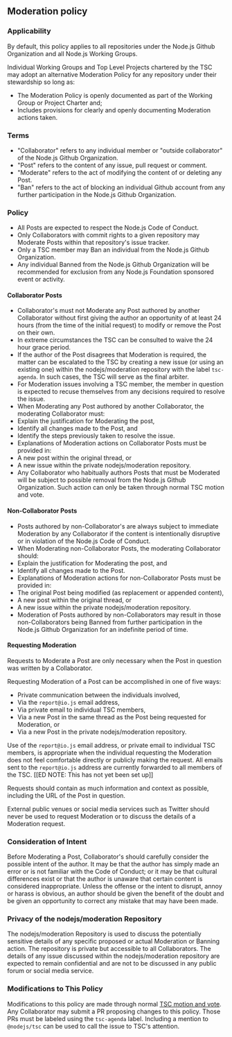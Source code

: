## Moderation policy

### Applicability

By default, this policy applies to all repositories under the Node.js Github Organization and all Node.js Working Groups.

Individual Working Groups and Top Level Projects chartered by the TSC may adopt an alternative Moderation Policy for any repository under their stewardship so long as:
* The Moderation Policy is openly documented as part of the Working Group or Project Charter and;
* Includes provisions for clearly and openly documenting Moderation actions taken.

### Terms

* "Collaborator" refers to any individual member or "outside collaborator" of the Node.js Github Organization.
* "Post" refers to the content of any issue, pull request or comment.
* "Moderate" refers to the act of modifying the content of or deleting any Post.
* "Ban" refers to the act of blocking an individual Github account from any further participation in the Node.js Github Organization.

### Policy

* All Posts are expected to respect the Node.js Code of Conduct.
* Only Collaborators with commit rights to a given repository may Moderate Posts within that repository's issue tracker.
* Only a TSC member may Ban an individual from the Node.js Github Organization.
* Any individual Banned from the Node.js Github Organization will be recommended for exclusion from any Node.js Foundation sponsored event or activity.

#### Collaborator Posts

* Collaborator's must not Moderate any Post authored by another Collaborator without first giving the author an opportunity of at least 24 hours (from the time of the initial request) to modify or remove the Post on their own.
* In extreme circumstances the TSC can be consulted to waive the 24 hour grace period.
* If the author of the Post disagrees that Moderation is required, the matter can be escalated to the TSC by creating a new issue (or using an existing one) within the nodejs/moderation repository with the label `tsc-agenda`. In such cases, the TSC will serve as the final arbiter.
* For Moderation issues involving a TSC member, the member in question is expected to recuse themselves from any decisions required to resolve the issue.
* When Moderating any Post authored by another Collaborator, the moderating Collaborator must:
 * Explain the justification for Moderating the post,
 * Identify all changes made to the Post, and
 * Identify the steps previously taken to resolve the issue.
* Explanations of Moderation actions on Collaborator Posts must be provided in:
 * A new post within the original thread, or
 * A new issue within the private nodejs/moderation repository.
* Any Collaborator who habitually authors Posts that must be Moderated will be subject to possible removal from the Node.js Github Organization. Such action can only be taken through normal TSC motion and vote.

#### Non-Collaborator Posts

* Posts authored by non-Collaborator's are always subject to immediate Moderation by any Collaborator if the content is intentionally disruptive or in violation of the Node.js Code of Conduct.
* When Moderating non-Collaborator Posts, the moderating Collaborator should:
 * Explain the justification for Moderating the post, and
 * Identify all changes made to the Post.
* Explanations of Moderation actions for non-Collaborator Posts must be provided in:
 * The original Post being modified (as replacement or appended content),
 * A new post within the original thread, or
 * A new issue within the private nodejs/moderation repository.
* Moderation of Posts authored by non-Collaborators may result in those non-Collaborators being Banned from further participation in the Node.js Github Organization for an indefinite period of time.

#### Requesting Moderation

Requests to Moderate a Post are only necessary when the Post in question was written by a Collaborator.

Requesting Moderation of a Post can be accomplished in one of five ways:

* Private communication between the individuals involved,
* Via the `report@io.js` email address,
* Via private email to individual TSC members,
* Via a new Post in the same thread as the Post being requested for Moderation, or
* Via a new Post in the private nodejs/moderation repository.

Use of the `report@io.js` email address, or private email to individual TSC members, is appropriate when the individual requesting the Moderation does not feel comfortable directly or publicly making the request. All emails sent to the `report@io.js` address are currently forwarded to all members of the TSC. [[ED NOTE: This has not yet been set up]]

Requests should contain as much information and context as possible, including the URL of the Post in question.

External public venues or social media services such as Twitter should never be used to request Moderation or to discuss the details of a Moderation request.

### Consideration of Intent

Before Moderating a Post, Collaborator's should carefully consider the possible intent of the author. It may be that the author has simply made an error or is not familiar with the Code of Conduct; or it may be that cultural differences exist or that the author is unaware that certain content is considered inappropriate. Unless the offense or the intent to disrupt, annoy or harass is obvious, an author should be given the benefit of the doubt and be given an opportunity to correct any mistake that may have been made.

### Privacy of the nodejs/moderation Repository

The nodejs/moderation Repository is used to discuss the potentially sensitive details of any specific proposed or actual Moderation or Banning action. The repository is private but accessible to all Collaborators. The details of any issue discussed within the nodejs/moderation repository are expected to remain confidential and are not to be discussed in any public forum or social media service.

### Modifications to This Policy

Modifications to this policy are made through normal [TSC motion and vote](https://github.com/nodejs/TSC/blob/master/TSC-Charter.md#section-8-voting). Any Collaborator may submit a PR proposing changes to this policy. Those PRs must be labeled using the `tsc-agenda` label. Including a mention to `@nodejs/tsc` can be used to call the issue to TSC's attention.
